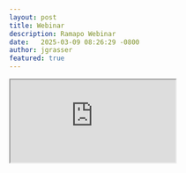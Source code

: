 ```yaml
---
layout: post
title: Webinar
description: Ramapo Webinar
date:   2025-03-09 08:26:29 -0800
author: jgrasser
featured: true
---
```


<iframe src="https://www.youtube.com/embed/5P209CC7YCQ"></iframe>
